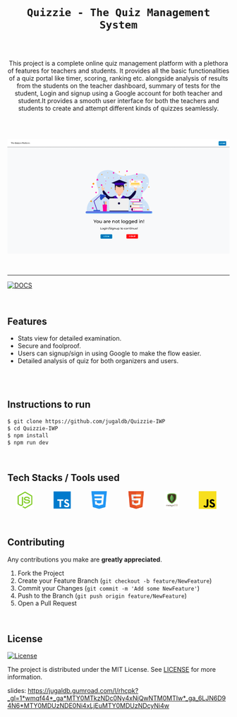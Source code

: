 <code>
  <h1 align="center">Quizzie - The Quiz Management System</h1>
</code>
<br>


<p align="center">
  This project is a complete online quiz management platform with a plethora of features for teachers and students. It provides all the basic functionalities of a quiz portal like timer, scoring, ranking etc. alongside analysis of results from the students on the teacher dashboard, summary of tests for the student, Login and signup using a Google account for both teacher and student.It provides a smooth user interface for both the teachers and students to create and attempt different kinds of quizzes seamlessly.

</p>
<br>
<br>

<p  align="center"><img width="1000" src = "https://github.com/jugaldb/Quizzie-IWP/blob/master/Design/ss.png"></p>

<br>

---
[![DOCS](https://img.shields.io/badge/Documentation-see%20docs-green?style=flat-square&logo=appveyor)](https://documenter.getpostman.com/view/10968840/SzzoZF12)

<br>

## Features
- Stats view for detailed examination.
- Secure and foolproof.
- Users can signup/sign in using Google to make the flow easier.
- Detailed analysis of quiz for both organizers and users.
<br>
<br>

## Instructions to run

```
$ git clone https://github.com/jugaldb/Quizzie-IWP
$ cd Quizzie-IWP
$ npm install
$ npm run dev
```
<br>

## Tech Stacks / Tools used

<p>
  <img src="https://github.com/IshaanOhri/IshaanOhri/blob/master/assets/nodejs.png" height=40 hspace=20>
  <img src="https://github.com/IshaanOhri/IshaanOhri/blob/master/assets/typescript.png" height=40 hspace=20>
  <img src="https://github.com/IshaanOhri/IshaanOhri/blob/master/assets/css.png" height=40 hspace=20>
  <img src="https://github.com/IshaanOhri/IshaanOhri/blob/master/assets/html.png" height=40 hspace=20>
  <img src="https://github.com/IshaanOhri/IshaanOhri/blob/master/assets/mongodb.png" height=40 hspace=20>
  <img src="https://github.com/IshaanOhri/IshaanOhri/blob/master/assets/javascript.png" height=40 hspace=20>
</p>

<br>

## Contributing

Any contributions you make are **greatly appreciated**.

1. Fork the Project
2. Create your Feature Branch (`git checkout -b feature/NewFeature`)
3. Commit your Changes (`git commit -m 'Add some NewFeature'`)
4. Push to the Branch (`git push origin feature/NewFeature`)
5. Open a Pull Request

<br>

## License
[![License](http://img.shields.io/:license-mit-blue.svg?style=flat-square)](http://badges.mit-license.org)<br>

The project is distributed under the MIT License. See [LICENSE](https://github.com/jugaldb/Quizzie-IWP/blob/master/LICENSE) for more information.

slides: https://jugaldb.gumroad.com/l/rhcpk?_gl=1*wmqf44*_ga*MTY0MTkzNDc0Ny4xNjQwNTM0MTIw*_ga_6LJN6D94N6*MTY0MDUzNDE0Ni4xLjEuMTY0MDUzNDcyNi4w

<br>

